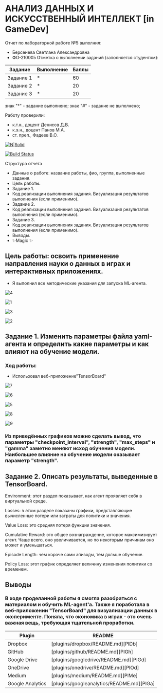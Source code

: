 # АНАЛИЗ ДАННЫХ И ИСКУССТВЕННЫЙ ИНТЕЛЛЕКТ [in GameDev]
Отчет по лабораторной работе №5 выполнил:
- Берсенева Светлана Александровна
- ФО-210005
Отметка о выполнении заданий (заполняется студентом):

| Задание | Выполнение | Баллы |
| ------ | ------ | ------ |
| Задание 1 | * | 60 |
| Задание 2 | * | 20 |
| Задание 3 | * | 20 |

знак "*" - задание выполнено; знак "#" - задание не выполнено;

Работу проверили:
- к.т.н., доцент Денисов Д.В.
- к.э.н., доцент Панов М.А.
- ст. преп., Фадеев В.О.

[![N|Solid](https://cldup.com/dTxpPi9lDf.thumb.png)](https://nodesource.com/products/nsolid)

[![Build Status](https://travis-ci.org/joemccann/dillinger.svg?branch=master)](https://travis-ci.org/joemccann/dillinger)

Структура отчета

- Данные о работе: название работы, фио, группа, выполненные задания.
- Цель работы.
- Задание 1.
- Код реализации выполнения задания. Визуализация результатов выполнения (если применимо).
- Задание 2.
- Код реализации выполнения задания. Визуализация результатов выполнения (если применимо).
- Задание 3.
- Код реализации выполнения задания. Визуализация результатов выполнения (если применимо).
- Выводы.
- ✨Magic ✨

## Цель работы: освоить применение направления науки о данных в играх и интерактивных приложениях.

- Я выполнил все методические указания для запуска ML-агента.

![4](https://user-images.githubusercontent.com/103362219/205246237-be60a6f3-a3a0-4404-9969-d855cab5619e.png)

![1](https://user-images.githubusercontent.com/103362219/205246318-3bca0ee2-988d-472e-af57-8b3b54c5a4d4.JPG)

![3](https://user-images.githubusercontent.com/103362219/205246342-b65b819d-35c9-435d-ae14-afe0c453ba8f.png)

![2](https://user-images.githubusercontent.com/103362219/205246365-4c9a7e22-6609-4196-bd4c-8e20aff484d7.JPG)

## Задание 1. Изменить параметры файла yaml-агента и определить какие параметры и как влияют на обучение модели.

### Ход работы:

- Использовал веб-приложение"TensorBoard"

![7](https://user-images.githubusercontent.com/103362219/205248509-845109da-d24d-465f-8669-591315d2aaa0.JPG)

![6](https://user-images.githubusercontent.com/103362219/205248518-a0ed2ff6-dd4d-4d70-baa9-dbc06f318cd1.JPG)

![5](https://user-images.githubusercontent.com/103362219/205248530-c3e68f36-a3bb-4019-9c4f-f7d792f29a8d.JPG)

![8](https://user-images.githubusercontent.com/103362219/205248544-df37d93a-acec-4e2a-bd56-810e6eb2a2a6.JPG)

![9](https://user-images.githubusercontent.com/103362219/205248557-a3929827-981f-47c0-bfba-16646b84245a.JPG)

### Из приведённых графиков можно сделать вывод, что параметры "checkpoint_interval", "strength", "max_steps" и "gamma" заметно меняют исход обучения модели. Наибольшее влияние на обучение модели оказывает параметр "strength".

## Задание 2. Описать результаты, выведенные в TensorBoard.

Environment: этот раздел показывает, как агент проявляет себя в виртуальной среде.

Losses: в этом разделе показаны графики, представляющие вычисленные потери или затраты для политики и значения.

Value Loss: это средняя потеря функции значения.

Cumulative Reward: это общее вознаграждение, которое максимизирует агент. Чаще всего, оно увеличивается, но по некоторым причинам оно может и уменьшаться.

Episode Length: чем короче сами эпизоды, тем дольше обучение.

Policy Loss: этот график определяет величину изменения политики со временем.

## Выводы

### В ходе проделанной работы я смогла разобраться с материалом и обучить ML-agent'a. Также я поработала в веб-приложении "TensorBoard" для визуализации данных в эксперименте. Поняла, что экономика в играх - это очень важная вещь, требующая тщательной проработки.

| Plugin | README |
| ------ | ------ |
| Dropbox | [plugins/dropbox/README.md][PlDb] |
| GitHub | [plugins/github/README.md][PlGh] |
| Google Drive | [plugins/googledrive/README.md][PlGd] |
| OneDrive | [plugins/onedrive/README.md][PlOd] |
| Medium | [plugins/medium/README.md][PlMe] |
| Google Analytics | [plugins/googleanalytics/README.md][PlGa] |
